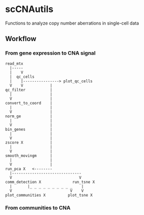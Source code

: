 # scCNAutils
Functions to analyze copy number aberrations in single-cell data


## Workflow

### From gene expression to CNA signal

```
read_mtx
  |-----
  |    V
  |  qc_cells
  |    |----------------> plot_qc_cells
  V    V            |
qc_filter           |
  |                 |
  V                 |
convert_to_coord    |
  |                 |
  V                 | 
norm_ge             |
  |                 |
  V                 |
bin_genes           |
  |                 |
  V                 |
zscore X            |
  |                 |
  V                 |
smooth_movingm      |
  |                 |
  V                 |
run_pca X   <--------
  |-------------------------------
  V                              V
comm_detection X              run_tsne X
  |       |_ _ _ _ _ _ _ _ _ _    |
  V                          V    V
plot_communities X          plot_tsne X
```

### From communities to CNA

